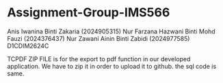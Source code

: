 # Assignment-Group-IMS566
Anis Iwanina Binti Zakaria (2024905315)
Nur Farzana Hazwani Binti Mohd Fauzi (2024376437)
Nur Zawani Ainin Binti Zabidi (2024977585)
D1CDIM2624C

TCPDF ZIP FILE is for the export to pdf function in our developed application. We have to zip it in order to upload it to github.
the sql code is same.

